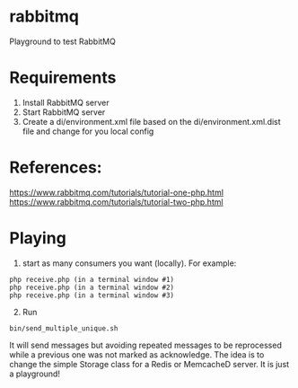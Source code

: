 # rabbitmq
Playground to test RabbitMQ

# Requirements

1) Install RabbitMQ server
2) Start RabbitMQ server
3) Create a di/environment.xml file based on the di/environment.xml.dist file and change for you local config

# References:
https://www.rabbitmq.com/tutorials/tutorial-one-php.html
https://www.rabbitmq.com/tutorials/tutorial-two-php.html

# Playing

1) start as many consumers you want (locally). For example:
```
php receive.php (in a terminal window #1)
php receive.php (in a terminal window #2)
php receive.php (in a terminal window #3)
```

2) Run
```
bin/send_multiple_unique.sh
```

It will send messages but avoiding repeated messages to be reprocessed while a previous one was not marked as acknowledge. The idea is to change the simple Storage class for a Redis or MemcacheD server. It is just a playground!
